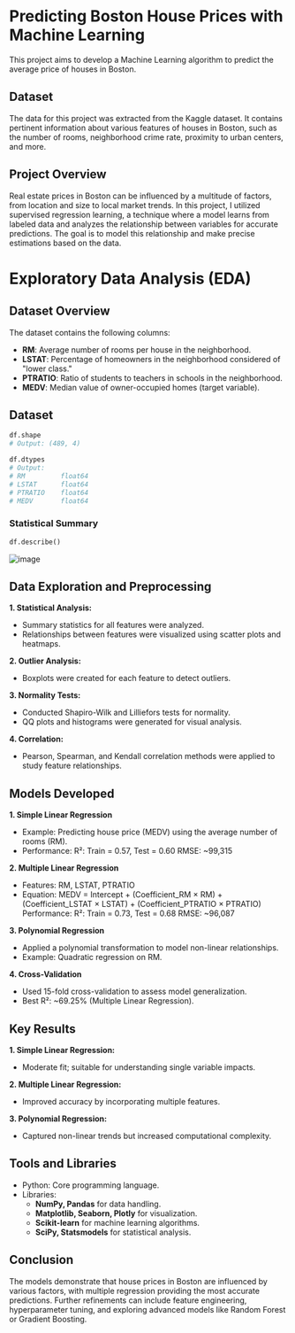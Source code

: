 # Predicting Boston House Prices with Machine Learning

This project aims to develop a Machine Learning algorithm to predict the average price of houses in Boston.

## Dataset

The data for this project was extracted from the Kaggle dataset. It contains pertinent information about various features of houses in Boston, such as the number of rooms, neighborhood crime rate, proximity to urban centers, and more.

## Project Overview

Real estate prices in Boston can be influenced by a multitude of factors, from location and size to local market trends. In this project, I utilized supervised regression learning, a technique where a model learns from labeled data and analyzes the relationship between variables for accurate predictions. The goal is to model this relationship and make precise estimations based on the data.

# Exploratory Data Analysis (EDA)

## Dataset Overview

The dataset contains the following columns:
- **RM**: Average number of rooms per house in the neighborhood.
- **LSTAT**: Percentage of homeowners in the neighborhood considered of "lower class."
- **PTRATIO**: Ratio of students to teachers in schools in the neighborhood.
- **MEDV**: Median value of owner-occupied homes (target variable).

## Dataset
```python
df.shape
# Output: (489, 4)

df.dtypes
# Output:
# RM         float64
# LSTAT      float64
# PTRATIO    float64
# MEDV       float64
```
### Statistical Summary
```python
df.describe()
```
![image](https://github.com/user-attachments/assets/5c720765-eba2-4af3-975f-bafe4236a58c)

## Data Exploration and Preprocessing
**1. Statistical Analysis:**
- Summary statistics for all features were analyzed.
- Relationships between features were visualized using scatter plots and heatmaps.

**2. Outlier Analysis:**
- Boxplots were created for each feature to detect outliers.

**3. Normality Tests:**
- Conducted Shapiro-Wilk and Lilliefors tests for normality.
- QQ plots and histograms were generated for visual analysis.

**4. Correlation:**
- Pearson, Spearman, and Kendall correlation methods were applied to study feature relationships.

## Models Developed
**1. Simple Linear Regression**
- Example: Predicting house price (MEDV) using the average number of rooms (RM).
- Performance:
R²: Train = 0.57, Test = 0.60
RMSE: ~99,315

**2. Multiple Linear Regression**
- Features: RM, LSTAT, PTRATIO
- Equation:
MEDV = Intercept + (Coefficient_RM × RM) + (Coefficient_LSTAT × LSTAT) + (Coefficient_PTRATIO × PTRATIO)
Performance:
R²: Train = 0.73, Test = 0.68
RMSE: ~96,087

**3. Polynomial Regression**
- Applied a polynomial transformation to model non-linear relationships.
- Example: Quadratic regression on RM.

**4. Cross-Validation**
- Used 15-fold cross-validation to assess model generalization.
- Best R²: ~69.25% (Multiple Linear Regression).

## Key Results
**1. Simple Linear Regression:**
- Moderate fit; suitable for understanding single variable impacts.

**2. Multiple Linear Regression:**
- Improved accuracy by incorporating multiple features.
  
**3. Polynomial Regression:**
- Captured non-linear trends but increased computational complexity.

## Tools and Libraries
- Python: Core programming language.
- Libraries:
   - **NumPy, Pandas** for data handling.
   - **Matplotlib, Seaborn, Plotly** for visualization.
   - **Scikit-learn** for machine learning algorithms.
   - **SciPy, Statsmodels** for statistical analysis.

## Conclusion
The models demonstrate that house prices in Boston are influenced by various factors, with multiple regression providing the most accurate predictions. Further refinements can include feature engineering, hyperparameter tuning, and exploring advanced models like Random Forest or Gradient Boosting.
